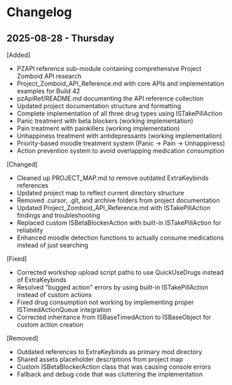 # Changelog

## 2025-08-28 - Thursday

[Added]

- PZAPI reference sub-module containing comprehensive Project Zomboid API research
- Project_Zomboid_API_Reference.md with core APIs and implementation examples for Build 42
- pzApiRef/README.md documenting the API reference collection
- Updated project documentation structure and formatting
- Complete implementation of all three drug types using ISTakePillAction
- Panic treatment with beta blockers (working implementation)
- Pain treatment with painkillers (working implementation)
- Unhappiness treatment with antidepressants (working implementation)
- Priority-based moodle treatment system (Panic → Pain → Unhappiness)
- Action prevention system to avoid overlapping medication consumption

[Changed]

- Cleaned up PROJECT_MAP.md to remove outdated ExtraKeybinds references
- Updated project map to reflect current directory structure
- Removed .cursor, .git, and archive folders from project documentation
- Updated Project_Zomboid_API_Reference.md with ISTakePillAction findings and troubleshooting
- Replaced custom ISBetaBlockerAction with built-in ISTakePillAction for reliability
- Enhanced moodle detection functions to actually consume medications instead of just searching

[Fixed]

- Corrected workshop upload script paths to use QuickUseDrugs instead of ExtraKeybinds
- Resolved "bugged action" errors by using built-in ISTakePillAction instead of custom actions
- Fixed drug consumption not working by implementing proper ISTimedActionQueue integration
- Corrected inheritance from ISBaseTimedAction to ISBaseObject for custom action creation

[Removed]

- Outdated references to ExtraKeybinds as primary mod directory
- Shared assets placeholder descriptions from project map
- Custom ISBetaBlockerAction class that was causing console errors
- Fallback and debug code that was cluttering the implementation
